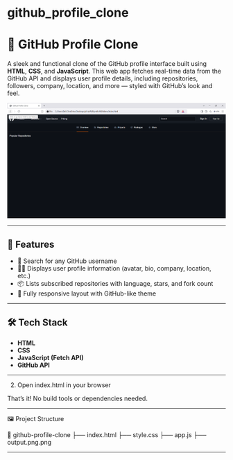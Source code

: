 # github_profile_clone

# 👤 GitHub Profile Clone

A sleek and functional clone of the GitHub profile interface built using **HTML**, **CSS**, and **JavaScript**. This web app fetches real-time data from the GitHub API and displays user profile details, including repositories, followers, company, location, and more — styled with GitHub’s look and feel.

![Preview](output.png.png)

---

## 🚀 Features

- 🔎 Search for any GitHub username
- 🧑‍💼 Displays user profile information (avatar, bio, company, location, etc.)
- 📦 Lists subscribed repositories with language, stars, and fork count
- 🎨 Fully responsive layout with GitHub-like theme

---

## 🛠️ Tech Stack

- **HTML**
- **CSS**
- **JavaScript (Fetch API)**
- **GitHub API**

---

2. Open index.html in your browser

That’s it! No build tools or dependencies needed.

---

🖼️ Project Structure

📁 github-profile-clone
├── index.html
├── style.css
├── app.js
├── output.png.png

---



